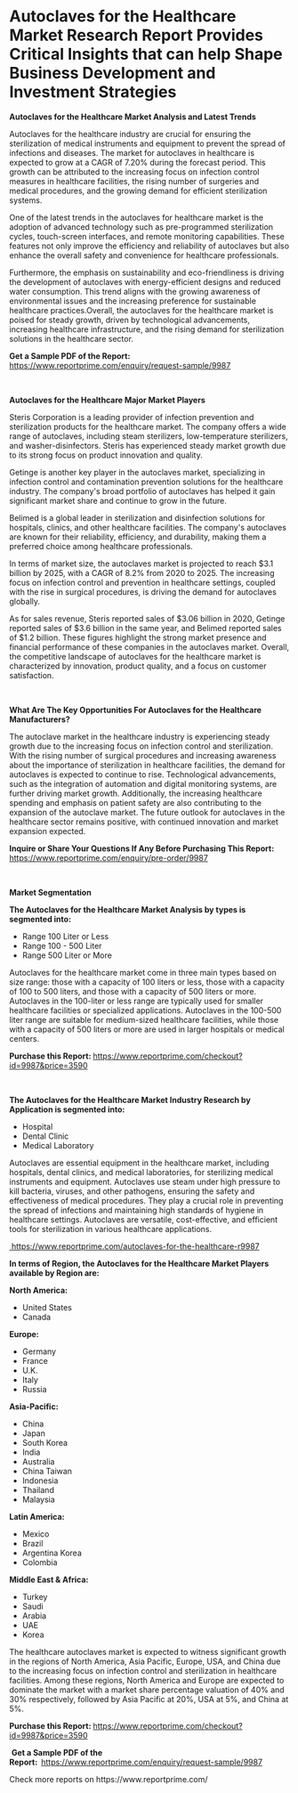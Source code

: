 <p><h1>Autoclaves for the Healthcare Market Research Report Provides Critical Insights that can help Shape Business Development and Investment Strategies</h1></p><p><strong>Autoclaves for the Healthcare Market Analysis and Latest Trends</strong></p>
<p><p>Autoclaves for the healthcare industry are crucial for ensuring the sterilization of medical instruments and equipment to prevent the spread of infections and diseases. The market for autoclaves in healthcare is expected to grow at a CAGR of 7.20% during the forecast period. This growth can be attributed to the increasing focus on infection control measures in healthcare facilities, the rising number of surgeries and medical procedures, and the growing demand for efficient sterilization systems.</p><p>One of the latest trends in the autoclaves for healthcare market is the adoption of advanced technology such as pre-programmed sterilization cycles, touch-screen interfaces, and remote monitoring capabilities. These features not only improve the efficiency and reliability of autoclaves but also enhance the overall safety and convenience for healthcare professionals.</p><p>Furthermore, the emphasis on sustainability and eco-friendliness is driving the development of autoclaves with energy-efficient designs and reduced water consumption. This trend aligns with the growing awareness of environmental issues and the increasing preference for sustainable healthcare practices.Overall, the autoclaves for the healthcare market is poised for steady growth, driven by technological advancements, increasing healthcare infrastructure, and the rising demand for sterilization solutions in the healthcare sector.</p></p>
<p><strong>Get a Sample PDF of the Report:&nbsp;</strong> <a href="https://www.reportprime.com/enquiry/request-sample/9987">https://www.reportprime.com/enquiry/request-sample/9987</a></p>
<p>&nbsp;</p>
<p><strong>Autoclaves for the Healthcare Major Market Players</strong></p>
<p><p>Steris Corporation is a leading provider of infection prevention and sterilization products for the healthcare market. The company offers a wide range of autoclaves, including steam sterilizers, low-temperature sterilizers, and washer-disinfectors. Steris has experienced steady market growth due to its strong focus on product innovation and quality.</p><p>Getinge is another key player in the autoclaves market, specializing in infection control and contamination prevention solutions for the healthcare industry. The company's broad portfolio of autoclaves has helped it gain significant market share and continue to grow in the future.</p><p>Belimed is a global leader in sterilization and disinfection solutions for hospitals, clinics, and other healthcare facilities. The company's autoclaves are known for their reliability, efficiency, and durability, making them a preferred choice among healthcare professionals.</p><p>In terms of market size, the autoclaves market is projected to reach $3.1 billion by 2025, with a CAGR of 8.2% from 2020 to 2025. The increasing focus on infection control and prevention in healthcare settings, coupled with the rise in surgical procedures, is driving the demand for autoclaves globally.</p><p>As for sales revenue, Steris reported sales of $3.06 billion in 2020, Getinge reported sales of $3.6 billion in the same year, and Belimed reported sales of $1.2 billion. These figures highlight the strong market presence and financial performance of these companies in the autoclaves market. Overall, the competitive landscape of autoclaves for the healthcare market is characterized by innovation, product quality, and a focus on customer satisfaction.</p></p>
<p>&nbsp;</p>
<p><strong>What Are The Key Opportunities For Autoclaves for the Healthcare Manufacturers?</strong></p>
<p><p>The autoclave market in the healthcare industry is experiencing steady growth due to the increasing focus on infection control and sterilization. With the rising number of surgical procedures and increasing awareness about the importance of sterilization in healthcare facilities, the demand for autoclaves is expected to continue to rise. Technological advancements, such as the integration of automation and digital monitoring systems, are further driving market growth. Additionally, the increasing healthcare spending and emphasis on patient safety are also contributing to the expansion of the autoclave market. The future outlook for autoclaves in the healthcare sector remains positive, with continued innovation and market expansion expected.</p></p>
<p><strong>Inquire or Share Your Questions If Any Before Purchasing This Report:</strong> <a href="https://www.reportprime.com/enquiry/pre-order/9987">https://www.reportprime.com/enquiry/pre-order/9987</a></p>
<p>&nbsp;</p>
<p><strong>Market Segmentation</strong></p>
<p><strong>The Autoclaves for the Healthcare Market Analysis by types is segmented into:</strong></p>
<p><ul><li>Range 100 Liter or Less</li><li>Range 100 - 500 Liter</li><li>Range 500 Liter or More</li></ul></p>
<p><p>Autoclaves for the healthcare market come in three main types based on size range: those with a capacity of 100 liters or less, those with a capacity of 100 to 500 liters, and those with a capacity of 500 liters or more. Autoclaves in the 100-liter or less range are typically used for smaller healthcare facilities or specialized applications. Autoclaves in the 100-500 liter range are suitable for medium-sized healthcare facilities, while those with a capacity of 500 liters or more are used in larger hospitals or medical centers.</p></p>
<p><strong>Purchase this Report:&nbsp;</strong><a href="https://www.reportprime.com/checkout?id=9987&price=3590">https://www.reportprime.com/checkout?id=9987&price=3590</a></p>
<p>&nbsp;</p>
<p><strong>The Autoclaves for the Healthcare Market Industry Research by Application is segmented into:</strong></p>
<p><ul><li>Hospital</li><li>Dental Clinic</li><li>Medical Laboratory</li></ul></p>
<p><p>Autoclaves are essential equipment in the healthcare market, including hospitals, dental clinics, and medical laboratories, for sterilizing medical instruments and equipment. Autoclaves use steam under high pressure to kill bacteria, viruses, and other pathogens, ensuring the safety and effectiveness of medical procedures. They play a crucial role in preventing the spread of infections and maintaining high standards of hygiene in healthcare settings. Autoclaves are versatile, cost-effective, and efficient tools for sterilization in various healthcare applications.</p></p>
<p><a href="https://www.reportprime.com/autoclaves-for-the-healthcare-r9987">&nbsp;https://www.reportprime.com/autoclaves-for-the-healthcare-r9987</a></p>
<p><strong>In terms of Region, the Autoclaves for the Healthcare Market Players available by Region are:</strong></p>
<p>
    <p> <strong> North America: </strong>
        <ul>
            <li>United States</li>
            <li>Canada</li>
        </ul>
        </p> 
    <p> <strong> Europe: </strong>
        <ul>
            <li>Germany</li>
            <li>France</li>
            <li>U.K.</li>
            <li>Italy</li>
            <li>Russia</li>
        </ul>
        </p> 
    <p> <strong> Asia-Pacific: </strong>
        <ul>
            <li>China</li>
            <li>Japan</li>
            <li>South Korea</li>
            <li>India</li>
            <li>Australia</li>
            <li>China Taiwan</li>
            <li>Indonesia</li>
            <li>Thailand</li>
            <li>Malaysia</li>
        </ul>
        </p> 
    <p> <strong> Latin America: </strong>
        <ul>
            <li>Mexico</li>
            <li>Brazil</li>
            <li>Argentina Korea</li>
            <li>Colombia</li>
        </ul>
        </p> 
    <p> <strong> Middle East & Africa: </strong>
        <ul>
            <li>Turkey</li>
            <li>Saudi</li>
            <li>Arabia</li>
            <li>UAE</li>
            <li>Korea</li>
        </ul>
    </p>
    </p>
<p><p>The healthcare autoclaves market is expected to witness significant growth in the regions of North America, Asia Pacific, Europe, USA, and China due to the increasing focus on infection control and sterilization in healthcare facilities. Among these regions, North America and Europe are expected to dominate the market with a market share percentage valuation of 40% and 30% respectively, followed by Asia Pacific at 20%, USA at 5%, and China at 5%.</p></p>
<p><strong>Purchase this Report: </strong><a href="https://www.reportprime.com/checkout?id=9987&price=3590">https://www.reportprime.com/checkout?id=9987&price=3590</a></p>
<p>&nbsp;<strong>Get a Sample PDF of the Report:&nbsp;&nbsp;</strong><a href="https://www.reportprime.com/enquiry/request-sample/9987">https://www.reportprime.com/enquiry/request-sample/9987</a></p>
<p><strong></strong></p>
<p>Check more reports on https://www.reportprime.com/</p>